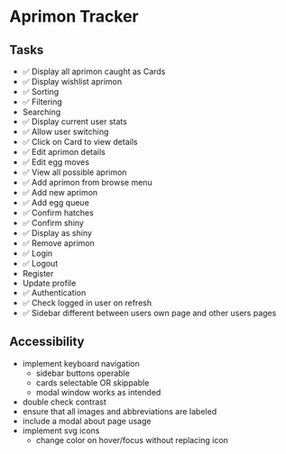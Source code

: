 # Aprimon Tracker

## Tasks
- ✅ Display all aprimon caught as Cards
- ✅ Display wishlist aprimon
- ✅ Sorting
- ✅ Filtering
- Searching
- ✅ Display current user stats
- ✅ Allow user switching
- ✅ Click on Card to view details
- ✅ Edit aprimon details
- ✅ Edit egg moves
- ✅ View all possible aprimon
- ✅ Add aprimon from browse menu
- ✅ Add new aprimon
- ✅ Add egg queue
- ✅ Confirm hatches
- ✅ Confirm shiny
- ✅ Display as shiny
- ✅ Remove aprimon
- ✅ Login
- ✅ Logout
- Register
- Update profile
- ✅ Authentication
- ✅ Check logged in user on refresh
- ✅ Sidebar different between users own page and other users pages

## Accessibility
- implement keyboard navigation
    - sidebar buttons operable
    - cards selectable OR skippable
    - modal window works as intended
- double check contrast
- ensure that all images and abbreviations are labeled
- include a modal about page usage
- implement svg icons
    - change color on hover/focus without replacing icon